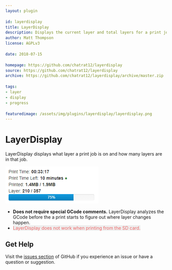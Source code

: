 ```yaml
---
layout: plugin

id: layerdisplay
title: LayerDisplay
description: Displays the current layer and total layers for a print job.
author: Matt Thompson
license: AGPLv3

date: 2018-07-15

homepage: https://github.com/chatrat12/layerdisplay
source: https://github.com/chatrat12/layerdisplay
archive: https://github.com/chatrat12/layerdisplay/archive/master.zip

tags:
- layer
- display
- progress

featuredimage: /assets/img/plugins/layerdisplay/layerdisplay.png
---
```


# LayerDisplay

LayerDisplay displays what layer a print job is on and how many layers are in that job.

![Screenshot](/assets/img/plugins/layerdisplay/layerdisplay.png)

- **Does not require special GCode comments.** LayerDisplay analyzes the GCode before the a print starts to figure out where layer changes happen.
- <span style="color:#E66; background:#EEE">LayerDisplay does not work when printing from the SD card.</span>

## Get Help
Visit the [issues section](https://github.com/chatrat12/layerdisplay/issues) of GitHub if you experience an issue or have a question or suggestion. 
